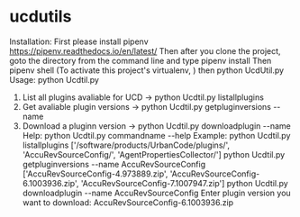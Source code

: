 # ucdutils
Installation:
  First please install pipenv https://pipenv.readthedocs.io/en/latest/
  Then after you clone the project, goto the directory from the command line and type
  pipenv install 
  Then pipenv shell  (To activate this project's virtualenv, )
  then python UcdUtil.py
Usage:
  python Ucdtil.py
  1) List all plugins avaliable for UCD -> python Ucdtil.py listallplugins
  2) Get avaliable plugin versions -> python Ucdtil.py getpluginversions --name
  3) Download a pluginn version -> python Ucdtil.py downloadplugin --name 
Help:
 python Ucdtil.py commandname --help
Example:
 python Ucdtil.py listallplugins
 ['/software/products/UrbanCode/plugins/', 'AccuRevSourceConfig/', 'AgentPropertiesCollector/']
 python Ucdtil.py getpluginversions --name AccuRevSourceConfig
 ['AccuRevSourceConfig-4.973889.zip', 'AccuRevSourceConfig-6.1003936.zip', 'AccuRevSourceConfig-7.1007947.zip']
 python Ucdtil.py downloadplugin --name AccuRevSourceConfig
 Enter plugin version you want to download: AccuRevSourceConfig-6.1003936.zip
 
